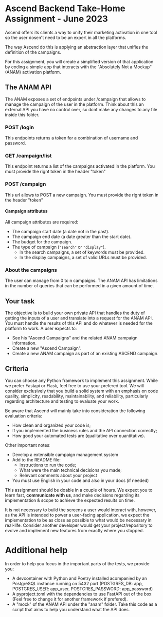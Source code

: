 # Ascend Backend Take-Home Assignment - June 2023

Ascend offers its clients a way to unify their marketing activation in one tool so the user dosen't need to be an expert in all the platforms.

The way Ascend do this is applying an abstraction layer that unifies the definition of the campaigns. 

For this assignment, you will create a simplified version of that application by coding a simple app that interacts with the "Absolutely Not a Mockup" (ANAM) activation platform.

## The ANAM API

The ANAM exposes a set of endpoints under /campaign that allows to manage the campaign of the user in the platform. Think about this an external API you have no control over, so dont make any changes to any file inside this folder.

### POST /login
This endpoints returns a token for a combination of username and password.

### GET /campaign/list
This endpoint returns a list of the campaigns activated in the platform. You must provide the rignt token in the header "token"

### POST /campaign
This url allows to POST a new campaign. You must provide the rignt token in the header "token"

#### Campaign attributes
All campaign attributes are required:

- The campaign start date (a date not in the past).
- The campaign end date (a date greater than the start date).
- The budget for the campaign.
- The type of campaign (`"search"` or `"display"`).
    - In the search campaigns, a set of keywords must be provided.
    - In the display campaigns, a set of valid URLs must be provided.

### About the campaigns
The user can manage from 0 to n campaigns. The ANAM API has limitations in the number of queries that can be performed in a given amount of time.

## Your task

The objective is to build your own private API that handles the duty of getting the inputs of a user and translate into a request for the ANAM API. You must handle the results of this API and do whatever is needed for the platform to work. A user expects to:

- See his "Ascend Campaigns" and the related ANAM campaign information.
- Create a new "Ascend Campaign".
- Create a new ANAM campaign as part of an existing ASCEND campaign.

## Criteria
You can choose any Python framework to implement this assignment. While we prefer Fastapi or Flask, feel free to use your prefered tool. We will consider exclusively that you build a solid system with an emphasis on code quality, simplicity, readability, maintainability, and reliability, particularly regarding architecture and testing to evaluate your work. 

Be aware that Ascend will mainly take into consideration the following evaluation criteria:
* How clean and organized your code is;
* If you implemented the business rules and the API connection correctly;
* How good your automated tests are (qualitative over quantitative).

Other important notes:
* Develop a extensible campaign management system
* Add to the README file: 
    * Instructions to run the code; 
    * What were the main technical decisions you made; 
    * Relevant comments about your project 
* You must use English in your code and also in your docs (if needed)

This assignment should be doable in a couple of hours. We expect you to learn fast, **communicate with us**, and make decisions regarding its implementation & scope to achieve the expected results on time.

It is not necessary to build the screens a user would interact with, however, as the API is intended to power a user-facing application, we expect the implementation to be as close as possible to what would be necessary in real-life. Consider another developer would get your project/repository to evolve and implement new features from exactly where you stopped. 

# Additional help

In order to help you focus in the important parts of the tests, we provide you:

- A devcontainer with Python and Poetry installed acompanied by an PostgreSQL instance running on 5432 port (POSTGRES_DB: app, POSTGRES_USER: app_user, POSTGRES_PASSWORD: app_password)
- A pyproject.toml with the dependencies to use FastAPI out of the box (Feel free to change it for another framework if prefered).
- A "mock" of the ANAM API under the "anam" folder. Take this code as a script that aims to help you understand what the API does.